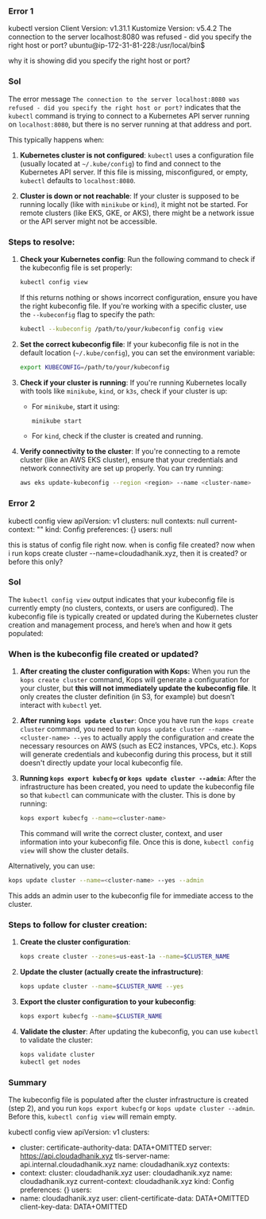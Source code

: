 
### Error 1

kubectl version
Client Version: v1.31.1
Kustomize Version: v5.4.2
The connection to the server localhost:8080 was refused - did you specify the right host or port?
ubuntu@ip-172-31-81-228:/usr/local/bin$ 

why it is showing did you specify the right host or port?

### Sol

The error message `The connection to the server localhost:8080 was refused - did you specify the right host or port?` indicates that the `kubectl` command is trying to connect to a Kubernetes API server running on `localhost:8080`, but there is no server running at that address and port.

This typically happens when:

1. **Kubernetes cluster is not configured**: `kubectl` uses a configuration file (usually located at `~/.kube/config`) to find and connect to the Kubernetes API server. If this file is missing, misconfigured, or empty, `kubectl` defaults to `localhost:8080`.

2. **Cluster is down or not reachable**: If your cluster is supposed to be running locally (like with `minikube` or `kind`), it might not be started. For remote clusters (like EKS, GKE, or AKS), there might be a network issue or the API server might not be accessible.

### Steps to resolve:

1. **Check your Kubernetes config**:
   Run the following command to check if the kubeconfig file is set properly:
   ```bash
   kubectl config view
   ```
   If this returns nothing or shows incorrect configuration, ensure you have the right kubeconfig file. If you're working with a specific cluster, use the `--kubeconfig` flag to specify the path:
   ```bash
   kubectl --kubeconfig /path/to/your/kubeconfig config view
   ```

2. **Set the correct kubeconfig file**:
   If your kubeconfig file is not in the default location (`~/.kube/config`), you can set the environment variable:
   ```bash
   export KUBECONFIG=/path/to/your/kubeconfig
   ```

3. **Check if your cluster is running**:
   If you're running Kubernetes locally with tools like `minikube`, `kind`, or `k3s`, check if your cluster is up:
   - For `minikube`, start it using:
     ```bash
     minikube start
     ```
   - For `kind`, check if the cluster is created and running.

4. **Verify connectivity to the cluster**:
   If you're connecting to a remote cluster (like an AWS EKS cluster), ensure that your credentials and network connectivity are set up properly. You can try running:
   ```bash
   aws eks update-kubeconfig --region <region> --name <cluster-name>
   ```

### Error 2

kubectl config view
apiVersion: v1
clusters: null
contexts: null
current-context: ""
kind: Config
preferences: {}
users: null

this is status of config file right now. when is config file created? now when i run kops create cluster --name=cloudadhanik.xyz, then it is created? or before this only?

### Sol

The `kubectl config view` output indicates that your kubeconfig file is currently empty (no clusters, contexts, or users are configured). The kubeconfig file is typically created or updated during the Kubernetes cluster creation and management process, and here’s when and how it gets populated:

### When is the kubeconfig file created or updated?

1. **After creating the cluster configuration with Kops:**
   When you run the `kops create cluster` command, Kops will generate a configuration for your cluster, but **this will not immediately update the kubeconfig file**. It only creates the cluster definition (in S3, for example) but doesn’t interact with `kubectl` yet.

2. **After running `kops update cluster`**:
   Once you have run the `kops create cluster` command, you need to run `kops update cluster --name=<cluster-name> --yes` to actually apply the configuration and create the necessary resources on AWS (such as EC2 instances, VPCs, etc.). Kops will generate credentials and kubeconfig during this process, but it still doesn't directly update your local kubeconfig file.

3. **Running `kops export kubecfg` or `kops update cluster --admin`**:
   After the infrastructure has been created, you need to update the kubeconfig file so that `kubectl` can communicate with the cluster. This is done by running:
   ```bash
   kops export kubecfg --name=<cluster-name>
   ```
   This command will write the correct cluster, context, and user information into your kubeconfig file. Once this is done, `kubectl config view` will show the cluster details.

Alternatively, you can use:
   ```bash
   kops update cluster --name=<cluster-name> --yes --admin
   ```
   This adds an admin user to the kubeconfig file for immediate access to the cluster.

### Steps to follow for cluster creation:

1. **Create the cluster configuration**:
   ```bash
   kops create cluster --zones=us-east-1a --name=$CLUSTER_NAME
   ```

2. **Update the cluster (actually create the infrastructure)**:
   ```bash
   kops update cluster --name=$CLUSTER_NAME --yes
   ```

3. **Export the cluster configuration to your kubeconfig**:
   ```bash
   kops export kubecfg --name=$CLUSTER_NAME
   ```

4. **Validate the cluster**:
   After updating the kubeconfig, you can use `kubectl` to validate the cluster:
   ```bash
   kops validate cluster
   kubectl get nodes
   ```

### Summary
The kubeconfig file is populated after the cluster infrastructure is created (step 2), and you run `kops export kubecfg` or `kops update cluster --admin`. Before this, `kubectl config view` will remain empty.



kubectl config view
apiVersion: v1
clusters:
- cluster:
    certificate-authority-data: DATA+OMITTED
    server: https://api.cloudadhanik.xyz
    tls-server-name: api.internal.cloudadhanik.xyz
  name: cloudadhanik.xyz
contexts:
- context:
    cluster: cloudadhanik.xyz
    user: cloudadhanik.xyz
  name: cloudadhanik.xyz
current-context: cloudadhanik.xyz
kind: Config
preferences: {}
users:
- name: cloudadhanik.xyz
  user:
    client-certificate-data: DATA+OMITTED
    client-key-data: DATA+OMITTED
